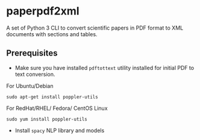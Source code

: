 # paperpdf2xml

A set of Python 3 CLI to convert scientific papers in PDF format to  XML documents with sections and tables. 

## Prerequisites

* Make sure you have installed `pdftottext` utility installed for initial PDF to text conversion.

For Ubuntu/Debian
```
sudo apt-get install poppler-utils
```

For  RedHat/RHEL/ Fedora/ CentOS Linux
```
sudo yum install poppler-utils
```

* Install `spacy` NLP library and models

